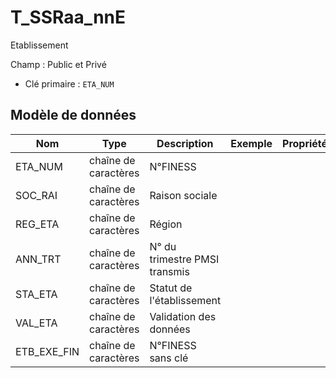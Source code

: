 # T_SSRaa_nnE

Etablissement

Champ : Public et Privé

- Clé primaire : `ETA_NUM`

## Modèle de données

|Nom|Type|Description|Exemple|Propriétés|
|-|-|-|-|-|
|ETA_NUM|chaîne de caractères|N°FINESS|||
|SOC_RAI|chaîne de caractères|Raison sociale|||
|REG_ETA|chaîne de caractères|Région|||
|ANN_TRT|chaîne de caractères|N° du trimestre PMSI transmis|||
|STA_ETA|chaîne de caractères|Statut de l'établissement|||
|VAL_ETA|chaîne de caractères|Validation des données|||
|ETB_EXE_FIN|chaîne de caractères|N°FINESS sans clé|||
